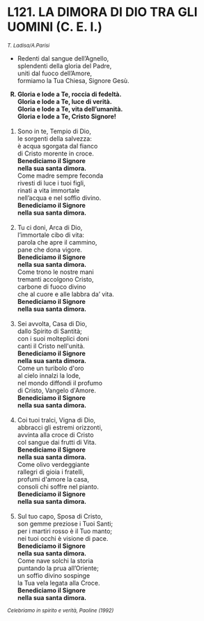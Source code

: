 # L121. LA DIMORA DI DIO TRA GLI UOMINI (C. E. I.)

<sub><i>T. Ladisa/A.Parisi</i></sub>
<ul>
	<li>Redenti dal sangue dell’Agnello,<br>
		splendenti della gloria del Padre,<br>
		uniti dal fuoco dell’Amore,<br>
		formiamo la Tua Chiesa, Signore Gesù.</li>
</ul>
<ol>
	<b><li type="A" value="18">Gloria e lode a Te, roccia di fedeltà.<br>
		Gloria e lode a Te, luce di verità.<br>
		Gloria e lode a Te, vita dell’umanità.<br>
		Gloria e lode a Te, Cristo Signore!</li></b><br>
	<li value="1">Sono in te, Tempio di Dio,<br>
		le sorgenti della salvezza:<br>
		è acqua sgorgata dal fianco<br>
		di Cristo morente in croce.<br>
		<b>Benediciamo il Signore<br>
		nella sua santa dimora.</b><br>
		Come madre sempre feconda<br>
		rivesti di luce i tuoi figli,<br>
		rinati a vita immortale<br>
		nell’acqua e nel soffio divino.<br>
		<b>Benediciamo il Signore<br>
		nella sua santa dimora.</b></li><br>
	<li>Tu ci doni, Arca di Dio,<br>
		l’immortale cibo di vita:<br>
		parola che apre il cammino,<br>
		pane che dona vigore.<br>
		<b>Benediciamo il Signore<br>
		nella sua santa dimora.</b><br>
		Come trono le nostre mani<br>
		tremanti accolgono Cristo,<br>
		carbone di fuoco divino<br>
		che al cuore e alle labbra da’ vita.<br>
		<b>Benediciamo il Signore<br>
		nella sua santa dimora.</b></li><br>
	<li>Sei avvolta, Casa di Dio,<br>
		dallo Spirito di Santità;<br>
		con i suoi molteplici doni<br>
		canti il Cristo nell'unità.<br>
		<b>Benediciamo il Signore<br>
		nella sua santa dimora.</b><br>
		Come un turibolo d'oro<br>
		al cielo innalzi la lode,<br>
		nel mondo diffondi il profumo<br>
		di Cristo, Vangelo d'Amore.<br>
		<b>Benediciamo il Signore<br>
		nella sua santa dimora.</b></li><br>
	<li>Coi tuoi tralci, Vigna di Dio,<br>
		abbracci gli estremi orizzonti,<br>
		avvinta alla croce di Cristo<br>
		col sangue dai frutti di Vita.<br>
		<b>Benediciamo il Signore<br>
		nella sua santa dimora.</b><br>
		Come olivo verdeggiante<br>
		rallegri di gioia i fratelli,<br>
		profumi d'amore la casa,<br>
		consoli chi soffre nel pianto.<br>
		<b>Benediciamo il Signore<br>
		nella sua santa dimora.</b></li><br>
	<li>Sul tuo capo, Sposa di Cristo,<br>
		son gemme preziose i Tuoi Santi;<br>
		per i martiri rosso è il Tuo manto;<br>
		nei tuoi occhi è visione di pace.<br>
		<b>Benediciamo il Signore<br>
		nella sua santa dimora.</b><br>
		Come nave solchi la storia<br>
		puntando la prua all’Oriente;<br>
		un soffio divino sospinge<br>
		la Tua vela legata alla Croce.<br>
		<b>Benediciamo il Signore<br>
		nella sua santa dimora.</b></li>
</ol>
<sub><i>Celebriamo in spirito e verità, Paoline (1992)</i></sub>
